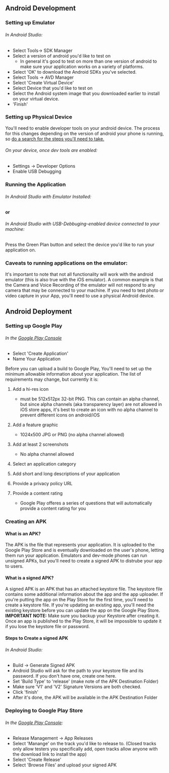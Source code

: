 ## Android Development
### Setting up Emulator
###### In Android Studio:
- Select Tools-> SDK Manager
- Select a version of android you'd like to test on
	- In general it's good to test on more than one version of android to make sure your application works on a variety of platforms.
- Select 'OK' to download the Android SDKs you've selected.
- Select Tools -> AVD Manager
- Select 'Create Virtual Device'
- Select Device that you'd like to test on
- Select the Android system image that you downloaded earlier to install on your virtual device.
- 'Finish'

### Setting up Physical Device
You'll need to enable developer tools on your android device. The process for this changes depending on the version of android your phone is running, so [do a search for the steps you'll need to take.](https://www.google.com/search?q=enable+developer+mode+android&oq=enable+developer+mode+android&aqs=chrome.0.0l6.4452j1j1&sourceid=chrome&ie=UTF-8 "do a search for the steps you'll need to take.")
###### On your device, once dev tools are enabled:

- Settings -> Developer Options
- Enable USB Debugging

### Running the Application

###### In Android Studio with Emulator Installed:
**or**
###### In Android Studio with USB-Debbuging-enabled device connected to your machine:

Press the Green Plan button and select the device you'd like to run your application on.

### Caveats to running applications on the emulator:

It's important to note that not all functionality will work with the android emulator (this is also true with the iOS emulator). A common example is that the Camera and Voice Recording of the emulator will not respond to any camera that may be connected to your machine. If you need to test photo or video capture in your App, you'll need to use a physical Android device.

## Android Deployment



### Setting up Google Play

###### In the [Google Play Console](https://play.google.com/apps/publish/ "Google Play Console")
- Select 'Create Application'
- Name Your Application

Before you can upload a build to Google Play, You'll need to set up the minimum allowable information about your application. The list of requirements may change, but currently it is:

1. Add a hi-res icon
	- must be 512x512px 32-bit PNG. This can contain an alpha channel, but since alpha channels (aka transparency layer) are not allowed in iOS store apps, it's best to create an icon with no alpha channel to prevent different icons on android/iOS

2. Add a feature graphic
	- 1024x500 JPG or PNG (no alpha channel allowed)
3. Add at least 2 screenshots
	- No alpha channel allowed

4. Select an application category

5. Add short and long descriptions of your application

6. Provide a privacy policy URL

7. Provide a content rating
	- Google Play offeres a series of questions that will automatically provide a content rating for you

### Creating an APK

#### What is an APK?
The APK is the file that represents your application. It is uploaded to the Google Play Store and is eventually downloaded on the user's phone, letting them run your application. Emulators and dev-mode phones can run unsigned APKs, but you'll need to create a signed APK to distrube your app to users.

#### What is a signed APK?
A signed APK is an APK that has an attached keystore file. The keystore file contains some additional information about the app and the app uploader. If you're putting the app on the Play Store for the first time, you'll need to create a keystore file. If you're updating an existing app, you'll need the existing keystore before you can update the app on the Google Play Store. **IMPORTANT NOTE:**  Make sure you backup your Keystore after creating it. Once an app is published to the Play Store, it will be impossible to update it if you lose the keystore file or password.

#### Steps to Create a signed APK
###### In Android Studio:
- Build -> Generate Signed APK
- Android Studio will ask for the path to your keystore file and its password. If you don't have one, create one here.
- Set 'Build Type' to 'release' (make note of the APK Destination Folder)
- Make sure 'V1' and 'V2' Signature Versions are both checked.
- Click 'finish'
- After it's done, the APK will be available in the APK Destination Folder

### Deploying to Google Play Store

###### In the [Google Play Console](https://play.google.com/apps/publish/ "Google Play Console"):
- Release Management -> App Releases
- Select 'Manange' on the track you'd like to release to. (Closed tracks only allow testers you specifically add, open tracks allow anyone with the download link to install the app)
- Select 'Create Release'
- Select 'Browse Files' and upload your signed APK
